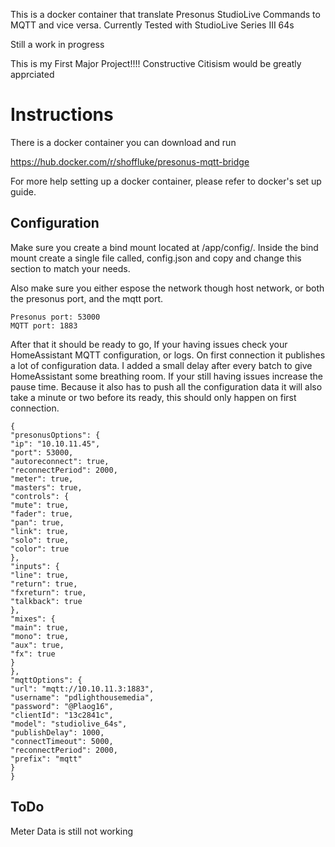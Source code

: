 This is a docker container that translate Presonus StudioLive Commands to MQTT and vice versa.
Currently Tested with StudioLive Series III 64s

Still a work in progress

This is my First Major Project!!!!
Constructive Citisism would be greatly apprciated

# Instructions

There is a docker container you can download and run

https://hub.docker.com/r/shoffluke/presonus-mqtt-bridge

For more help setting up a docker container, please refer to docker's set up guide.

## Configuration

Make sure you create a bind mount located at /app/config/. Inside the bind mount create a single file called, config.json and copy and change this section to match your needs.

Also make sure you either espose the network though host network, or both the presonus port, and the mqtt port.
```angular2html
Presonus port: 53000
MQTT port: 1883
```

After that it should be ready to go, If your having issues check your HomeAssistant MQTT configuration, or logs. On first connection it publishes a lot of configuration data. I added a small delay after every batch to give HomeAssistant some breathing room. If your still having issues increase the pause time. Because it also has to push all the configuration data it will also take a minute or two before its ready, this should only happen on first connection.
```
{
"presonusOptions": {
"ip": "10.10.11.45",
"port": 53000,
"autoreconnect": true,
"reconnectPeriod": 2000,
"meter": true,
"masters": true,
"controls": {
"mute": true,
"fader": true,
"pan": true,
"link": true,
"solo": true,
"color": true
},
"inputs": {
"line": true,
"return": true,
"fxreturn": true,
"talkback": true
},
"mixes": {
"main": true,
"mono": true,
"aux": true,
"fx": true
}
},
"mqttOptions": {
"url": "mqtt://10.10.11.3:1883",
"username": "pdlighthousemedia",
"password": "@Plaog16",
"clientId": "13c2841c",
"model": "studiolive_64s",
"publishDelay": 1000,
"connectTimeout": 5000,
"reconnectPeriod": 2000,
"prefix": "mqtt"
}
}
```
 ## ToDo

Meter Data is still not working